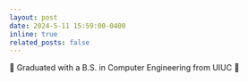 ```yaml
---
layout: post
date: 2024-5-11 15:59:00-0400
inline: true
related_posts: false
---
```


:confetti_ball: Graduated with a B.S. in Computer Engineering from UIUC :confetti_ball:
